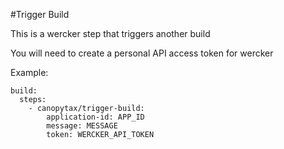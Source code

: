 #Trigger Build

This is a wercker step that triggers another build

You will need to create a personal API access token for wercker

Example:

    build:
      steps:
        - canopytax/trigger-build:
            application-id: APP_ID
            message: MESSAGE
            token: WERCKER_API_TOKEN


